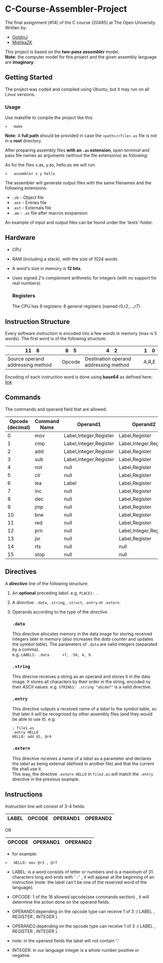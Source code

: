 # C-Course-Assembler-Project
The final assignment (#14) of the C course (20465) at The Open University.  
Written by: 

 - [GoldinJ](https://github.com/GoldinJ)
 - [MishkaZK](https://github.com/MishkaZK)

This project is based on the **_two-pass assembler_** model.  
**Note:** the computer model for this project and the given assembly language are **imaginary**.

## Getting Started

The project was coded and compiled using Ubuntu, but it may run on all Linux versions.

### Usage

Use makefile to compile the project like this:
```
>   make
```
**Note:** A **full path** should be provided in case the `<path>/<file>.as` file is not in a **root** directory.

After preparing assembly files **with an `.as` extension**, open *terminal* and pass file names as arguments (without the file extensions) as following:

As for the files x.as, y.as, hello.as we will run:
```
>   assembler x y hello
```
The assembler will generate output files with the same filenames and the following extensions:  
- `.ob`  - Object file
- `.ent` - Entries file
- `.ext` - Externals file
- `.am`  - `.as` file after macros exspansion

An example of input and output files can be found under the 'tests' folder.

## Hardware
- CPU
- RAM (including a stack), with the size of 1024 *words*.
- A *word*'s size in memory is **12 bits**.
- Uses signed *2's complement* arithmetic for integers (with no support for real numbers).

   ### Registers
   The CPU has 9 registers: 8 general registers (named r0,r2,...,r7).

## Instruction Structure
Every software *instruction* is encoded into a few *words* in memory (max is 5 *words*).
The first word is of the following structure:

|  11&emsp;8  |  8&emsp;5  |  4&emsp;2  |  1&emsp;0  |
| ------------------------ | ---------- | ---------- | ---------- |
|           Source operand addressing method         | Opcode | Destination operand addressing method | A,R,E

Encoding of each instruction word is done using **base64** as defined here: [link](https://en.wikipedia.org/wiki/Base64)

## Commands
The commands and operand field that are allowed:

| Opcode (decimal) | Command Name | Operand1               | Operand2           |
| ---------------- | ------------ |------------------------|--------------------|
|	0	|	mov	| Label,Integer,Register | Label,Register     |
|	1	|	cmp	| Label,Integer,Register | Label,Integer,Register | 
|	2	|	add	| Label,Integer,Register | Label,Register     | 
|	3	|	sub	| Label,Integer,Register | Label,Register     | 
|	4	|	not	| null                   | Label,Register | 
|	5	|	clr	| null                   | Label,Register | 
|	6	|	lea	| Label                  | Label,Register     |
|	7	|	inc	| null                   | Label,Register | 
|	8	|	dec	| null                   | Label,Register  | 
|	9	|	jmp	| null                   |  Label,Register  | 
|	10	|	bne	| null                   | Label,Register |
|	11	|	red	| null                   |  Label,Register| 
|	12	|	prn	| null                   |  Label,Integer,Register|
|	13	|	jsr	| null                   |  Label,Register  |
|	14	|	rts	| null                   | null               |
|	15	|	stop	| null                   | null               | 

## Directives
A **_directive_** line of the following structure:

1. An **optional** preceding *label*. e.g. `PLACE1: `.
2. A _directive_: `.data`, `.string`, `.struct`, `.entry` or `.extern`.
3. Operands according to the type of the *directive*.

   ### `.data`
   This directive allocates memory in the data image for storing received integers later in memory (also increases the _data counter_ and updates the _symbol table_).
   The parameters of `.data` are valid integers (separated by a comma).  
   e.g. `LABEL1: .data      +7, -56, 4, 9`.
   
   ### `.string`
   This direcive receives a string as an operand and stores it in the data image. It stores all characters by their order in the string, encoded ny their *ASCII* values.
   e.g. `STRING1: .string "abcdef"` is a valid directive.
   
 
   ### `.entry`
   This directive outputs a received name of a *label* to the *symbol table*, so that later it will be recognized by other assembly files (and they would be able to use it).
   e.g. 
   ```
   ; file1.as
   .entry HELLO
   HELLO: add @1, @r4 
   ```
   ### `.extern`
   This directive receives a name of a *label* as a parameter and declares the *label* as being external (defined in another file) and that the current file shall use it.  
   This way, the directive `.extern HELLO` in `file2.as` will match the `.entry` directive in the previous example.

## Instructions

Instruction line will consist of 3-4 fields:

| LABEL   | OPCODE | OPERAND1  | OPERAND2 |
|---------|--------|-----------|----------|
OR

| OPCODE | OPERAND1  | OPERAND2 |
|---------|--------|-----------|

- for example: 

```
>   HELLO: mov @r3 , @r7
```


- LABEL: is a word consists of letter or numbers and is a maximum of 31 characters long and ends with ' : ' , it will appear at the beginning of an instruction (note: the label can't be one of the reserved word of the language).


- OPCODE: 1 of the 16 allowed opcode(see commands section) , it will determine the action done on the operand fields.


- OPERAND1:depending on the opcode type can receive 1 of 3 :( LABEL , REGISTER , INTEGER ).


- OPERAND2:depending on the opcode type can receive 1 of 3 :( LABEL , REGISTER , INTEGER ).
- note: in the operand fields the label will not contain ':'


- INTEGER: in our language integer is a whole number positive or negative. 


